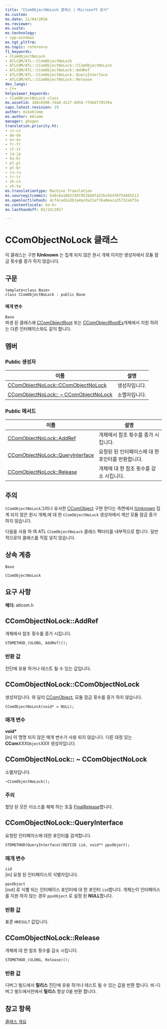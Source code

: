 ```yaml
---
title: "CComObjectNoLock 클래스 | Microsoft 문서"
ms.custom: 
ms.date: 11/04/2016
ms.reviewer: 
ms.suite: 
ms.technology:
- cpp-windows
ms.tgt_pltfrm: 
ms.topic: reference
f1_keywords:
- CComObjectNoLock
- ATLCOM/ATL::CComObjectNoLock
- ATLCOM/ATL::CComObjectNoLock::CComObjectNoLock
- ATLCOM/ATL::CComObjectNoLock::AddRef
- ATLCOM/ATL::CComObjectNoLock::QueryInterface
- ATLCOM/ATL::CComObjectNoLock::Release
dev_langs:
- C++
helpviewer_keywords:
- CComObjectNoLock class
ms.assetid: 288c6506-7da8-4127-8d58-7f4bd779539a
caps.latest.revision: 19
author: mikeblome
ms.author: mblome
manager: ghogen
translation.priority.ht:
- cs-cz
- de-de
- es-es
- fr-fr
- it-it
- ja-jp
- ko-kr
- pl-pl
- pt-br
- ru-ru
- tr-tr
- zh-cn
- zh-tw
ms.translationtype: Machine Translation
ms.sourcegitcommit: 5a0c6a1062330f952bb8fa52bc934f6754465513
ms.openlocfilehash: 4cf4cad1a3b1a4ac0a21ef76a0eaca35732abf3a
ms.contentlocale: ko-kr
ms.lasthandoff: 02/24/2017

---
```

# <a name="ccomobjectnolock-class"></a>CComObjectNoLock 클래스
이 클래스는 구현 **IUnknown** 는 집계 되지 않은 원시 개체 이지만 생성자에서 모듈 잠금 횟수를 증가 하지 않습니다.  
  
## <a name="syntax"></a>구문  
  
```
template<class Base>  
class CComObjectNoLock : public Base
```  
  
#### <a name="parameters"></a>매개 변수  
 `Base`  
 파생 된 클래스에 [CComObjectRoot](../../atl/reference/ccomobjectroot-class.md) 또는 [CComObjectRootEx](../../atl/reference/ccomobjectrootex-class.md)개체에서 지원 하려는 다른 인터페이스와도 같이 합니다.  
  
## <a name="members"></a>멤버  
  
### <a name="public-constructors"></a>Public 생성자  
  
|이름|설명|  
|----------|-----------------|  
|[CComObjectNoLock::CComObjectNoLock](#ccomobjectnolock)|생성자입니다.|  
|[CComObjectNoLock:: ~ CComObjectNoLock](#dtor)|소멸자입니다.|  
  
### <a name="public-methods"></a>Public 메서드  
  
|이름|설명|  
|----------|-----------------|  
|[CComObjectNoLock::AddRef](#addref)|개체에서 참조 횟수를 증가 시킵니다.|  
|[CComObjectNoLock::QueryInterface](#queryinterface)|요청된 된 인터페이스에 대 한 포인터를 반환합니다.|  
|[CComObjectNoLock::Release](#release)|개체에 대 한 참조 횟수를 감소 시킵니다.|  
  
## <a name="remarks"></a>주의  
 `CComObjectNoLock`그러나 유사한 [CComObject](../../atl/reference/ccomobject-class.md) 구현 한다는 측면에서 [IUnknown](http://msdn.microsoft.com/library/windows/desktop/ms680509) 집계 되지 않은 원시 개체;에 대 한 `CComObjectNoLock` 생성자에서 계산 모듈 잠금 증가 하지 않습니다.  
  
 다음을 사용 하 여 ATL `CComObjectNoLock` 클래스 팩터리를 내부적으로 합니다. 일반적으로이 클래스를 직접 넣지 않습니다.  
  
## <a name="inheritance-hierarchy"></a>상속 계층  
 `Base`  
  
 `CComObjectNoLock`  
  
## <a name="requirements"></a>요구 사항  
 **헤더:** atlcom.h  
  
##  <a name="addref"></a>CComObjectNoLock::AddRef  
 개체에서 참조 횟수를 증가 시킵니다.  
  
```
STDMETHOD_(ULONG, AddRef)();
```  
  
### <a name="return-value"></a>반환 값  
 진단에 유용 하거나 테스트 될 수 있는 값입니다.  
  
##  <a name="ccomobjectnolock"></a>CComObjectNoLock::CComObjectNoLock  
 생성자입니다. 와 달리 [CComObject](../../atl/reference/ccomobject-class.md), 모듈 잠금 횟수를 증가 하지 않습니다.  
  
```
CComObjectNoLock(void* = NULL);
```  
  
### <a name="parameters"></a>매개 변수  
 **void\***  
 [in] 이 명명 되지 않은 매개 변수가 사용 되지 않습니다. 다른 대칭 있는 **CCom***XXX*`Object`*XXX* 생성자입니다.  
  
##  <a name="dtor"></a>CComObjectNoLock:: ~ CComObjectNoLock  
 소멸자입니다.  
  
```
~CComObjectNoLock();
```  
  
### <a name="remarks"></a>주의  
 할당 된 모든 리소스를 해제 하는 호출 [FinalRelease](ccomobjectrootex-class.md#finalrelease)합니다.  

  
##  <a name="queryinterface"></a>CComObjectNoLock::QueryInterface  
 요청된 인터페이스에 대한 포인터를 검색합니다.  
  
```
STDMETHOD(QueryInterface)(REFIID iid, void** ppvObject);
```  
  
### <a name="parameters"></a>매개 변수  
 `iid`  
 [in] 요청 된 인터페이스의 식별자입니다.  
  
 `ppvObject`  
 [out] 로 식별 되는 인터페이스 포인터에 대 한 포인터 `iid`합니다. 개체는이 인터페이스를 지원 하지 않는 경우 `ppvObject` 로 설정 된 **NULL**합니다.  
  
### <a name="return-value"></a>반환 값  
 표준 `HRESULT` 값입니다.  
  
##  <a name="release"></a>CComObjectNoLock::Release  
 개체에 대 한 참조 횟수를 감소 시킵니다.  
  
```
STDMETHOD_(ULONG, Release)();
```  
  
### <a name="return-value"></a>반환 값  
 디버그 빌드에서 **릴리스** 진단에 유용 하거나 테스트 될 수 있는 값을 반환 합니다. 비-디버그 빌드에서만에서 **릴리스** 항상 0을 반환 합니다.  
  
## <a name="see-also"></a>참고 항목  
 [클래스 개요](../../atl/atl-class-overview.md)

